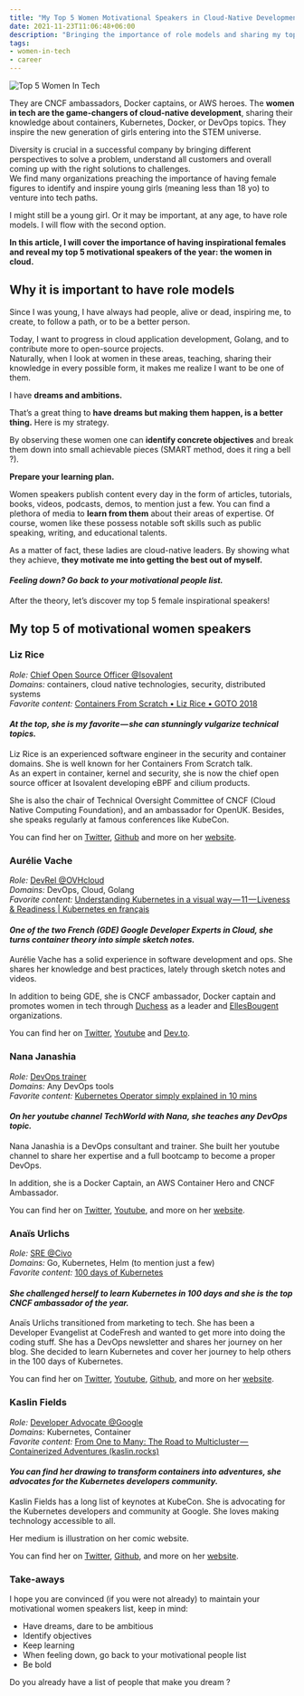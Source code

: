 ```yaml
---
title: "My Top 5 Women Motivational Speakers in Cloud-Native Development"
date: 2021-11-23T11:06:48+06:00
description: "Bringing the importance of role models and sharing my top 5 women speakers in cloud-native development."
tags:
- women-in-tech
- career
---
```

![Top 5 Women In Tech](top-5-women-in-cloud.png)

They are CNCF ambassadors, Docker captains, or AWS heroes. The **women in tech are the game-changers of cloud-native development**, sharing their knowledge about containers, Kubernetes, Docker, or DevOps topics. They inspire the new generation of girls entering into the STEM universe.

Diversity is crucial in a successful company by bringing different perspectives to solve a problem, understand all customers and overall coming up with the right solutions to challenges.   
We find many organizations preaching the importance of having female figures to identify and inspire young girls (meaning less than 18 yo) to venture into tech paths.  

I might still be a young girl.  Or it may be important, at any age, to have role models. I will flow with the second option.  

**In this article, I will cover the importance of having inspirational females and reveal my top 5 motivational speakers of the year: the women in cloud.**

## Why it is important to have role models

Since I was young, I have always had people, alive or dead, inspiring me, to create, to follow a path, or to be a better person.

Today, I want to progress in cloud application development, Golang, and to contribute more to open-source projects.  
Naturally, when I look at women in these areas, teaching, sharing their knowledge in every possible form, it makes me realize I want to be one of them.

I have **dreams and ambitions.**

That’s a great thing to **have dreams but making them happen, is a better thing.** Here is my strategy.

By observing these women one can **identify concrete objectives** and break them down into small achievable pieces (SMART method, does it ring a bell ?).

**Prepare your learning plan.**

Women speakers publish content every day in the form of articles, tutorials, books, videos, podcasts, demos, to mention just a few.  You can find a plethora of media to **learn from 
them** about their areas of expertise. Of course, women like these possess notable soft skills such as public speaking, writing, and educational talents.

As a matter of fact, these ladies are cloud-native leaders. By showing what they achieve,
**they motivate me into getting the best out of myself.**  

#### *Feeling down? Go back to your motivational people list.*


After the theory, let’s discover my top 5 female inspirational speakers!  

## My top 5 of motivational women speakers
### Liz Rice
*Role:* [Chief Open Source Officer @Isovalent](https://www.lizrice.com/)  
*Domains:* containers, cloud native technologies, security, distributed systems  
*Favorite content:* [Containers From Scratch • Liz Rice • GOTO 2018](https://www.youtube.com/watch?v=8fi7uSYlOdc)

#### *At the top, she is my favorite — she can stunningly vulgarize technical topics.*

Liz Rice is an experienced software engineer in the security and container domains.  She is well known for her Containers From Scratch talk.   
As an expert in container, kernel and security, she is now the chief open source officer at Isovalent developing eBPF and cilium products.  

She is also the chair of Technical Oversight Committee of CNCF (Cloud Native Computing Foundation), and an ambassador for OpenUK. 
Besides, she speaks regularly at famous conferences like KubeCon.

You can find her on [Twitter](https://twitter.com/lizrice), [Github](https://github.com/lizrice) and more on her [website](https://www.lizrice.com/).  


### Aurélie Vache

*Role:* [DevRel @OVHcloud](https://www.linkedin.com/in/aurelievache)  
*Domains:* DevOps, Cloud, Golang  
*Favorite content:* [Understanding Kubernetes in a visual way — 11 — Liveness & Readiness | Kubernetes en français](https://www.youtube.com/watch?v=brsRcTQW9eQ)

#### *One of the two French (GDE) Google Developer Experts in Cloud, she turns container theory into simple sketch notes.*

Aurélie Vache has a solid experience in software development and ops. She shares her knowledge and best practices, lately through sketch notes and videos.  

In addition to being GDE, she is CNCF ambassador, Docker captain and promotes women in tech through [Duchess](https://www.duchess-france.org/) as a leader and [EllesBougent](https://www.ellesbougent.com/en/association/presentation/) organizations.

You can find her on [Twitter](https://twitter.com/aurelievache), [Youtube](https://www.youtube.com/c/aurelievache) and [Dev.to](https://dev.to/aurelievache).  


### Nana Janashia

*Role:* [DevOps trainer](https://www.linkedin.com/in/nana-janashia/)  
*Domains:* Any DevOps tools  
*Favorite content:* [Kubernetes Operator simply explained in 10 mins](https://www.youtube.com/watch?v=ha3LjlD6g7g)

####  *On her youtube channel TechWorld with Nana, she teaches any DevOps topic.*

Nana Janashia is a DevOps consultant and trainer. She built her youtube channel to share her expertise and a full bootcamp to become a proper DevOps.  

In addition, she is a Docker Captain, an AWS Container Hero and CNCF Ambassador.

You can find her on [Twitter](https://twitter.com/njuchi_), [Youtube](https://www.youtube.com/c/techworld_with_nana), and more on her [website](https://www.techworld-with-nana.com).  

### Anaïs Urlichs

*Role:* [SRE @Civo](https://www.linkedin.com/in/urlichsanais/?originalSubdomain=uk)  
*Domains:* Go, Kubernetes, Helm (to mention just a few)  
*Favorite content:* [100 days of Kubernetes](https://100daysofkubernetes.io/overview.html)

#### *She challenged herself to learn Kubernetes in 100 days and she is the top CNCF ambassador of the year.*

Anaïs Urlichs transitioned from marketing to tech. She has been a Developer Evangelist at CodeFresh and wanted to get more into doing the coding stuff. She has a DevOps newsletter and shares her journey on her blog.
She decided to learn Kubernetes and cover her journey to help others in the 100 days of Kubernetes.

You can find her on [Twitter](https://twitter.com/urlichsanais), [Youtube](https://www.youtube.com/c/AnaisUrlichs), [Github](https://anaisurl.com/), and more on her [website](https://anaisurl.com/).  

### Kaslin Fields

*Role:* [Developer Advocate @Google](https://www.linkedin.com/in/kaslinfields/)  
*Domains:* Kubernetes, Container  
*Favorite content:* [From One to Many: The Road to Multicluster — Containerized Adventures (kaslin.rocks)](http://kaslin.rocks/from-one-to-many-the-road-to-multicluster/)

#### *You can find her drawing to transform containers into adventures, she advocates for the Kubernetes developers community.*

Kaslin Fields has a long list of keynotes at KubeCon. She is advocating for the Kubernetes developers and community at Google. She loves making technology accessible to all.  

Her medium is illustration on her comic website.

You can find her on [Twitter](https://twitter.com/kaslinfields), [Github](https://github.com/kaslin), and more on her [website](https://kaslin.rocks/).

### Take-aways
I hope you are convinced (if you were not already) to maintain your motivational women speakers list, keep in mind:
* Have dreams, dare to be ambitious
* Identify objectives
* Keep learning
* When feeling down, go back to your motivational people list
* Be bold

Do you already have a list of people that make you dream ?
